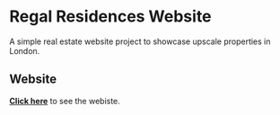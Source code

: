 # Regal Residences Website



A simple real estate website project to showcase upscale properties in London. 


## Website

[**Click here**](https://athxrva07.github.io/Regal-Residences/) to see the webiste.

